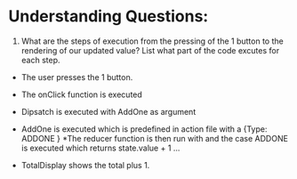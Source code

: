 # Understanding Questions:
1. What are the steps of execution from the pressing of the 1 button to the rendering of our updated value? List what part of the code excutes for each step.
* The user presses the 1 button.
* The onClick function is executed
* Dipsatch is executed with AddOne as argument
* AddOne is executed which is predefined in action file with a {Type: ADDONE }
*The reducer function is then run with and the case ADDONE is executed which returns state.value + 1
...

* TotalDisplay shows the total plus 1.
